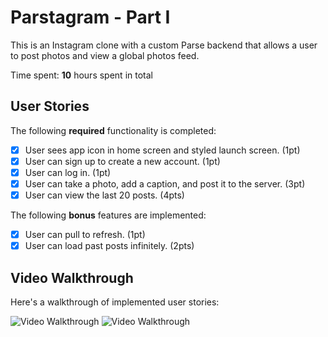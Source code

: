 # Parstagram - Part I

This is an Instagram clone with a custom Parse backend that allows a user to post photos and view a global photos feed.

Time spent: **10** hours spent in total

## User Stories

The following **required** functionality is completed:

- [x] User sees app icon in home screen and styled launch screen. (1pt)
- [x] User can sign up to create a new account. (1pt)
- [x] User can log in. (1pt)
- [x] User can take a photo, add a caption, and post it to the server. (3pt)
- [x] User can view the last 20 posts. (4pts)

The following **bonus** features are implemented:

- [x] User can pull to refresh. (1pt)
- [x] User can load past posts infinitely. (2pts)

## Video Walkthrough

Here's a walkthrough of implemented user stories:

<img src='https://user-images.githubusercontent.com/61363761/111857560-b8511f80-8908-11eb-8779-4558c709f05d.mov' title='Video Walkthrough' width='' alt='Video Walkthrough' />

<img src='https://media.giphy.com/media/waPvZPU6aMGq6k56E3/giphy.gif' title='Video Walkthrough' width='' alt='Video Walkthrough' />
